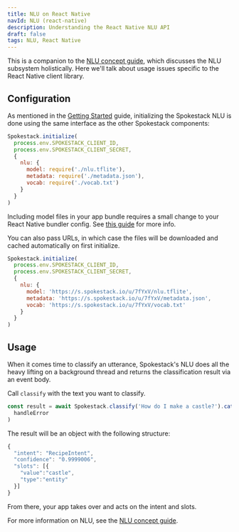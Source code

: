 ```yaml
---
title: NLU on React Native
navId: NLU (react-native)
description: Understanding the React Native NLU API
draft: false
tags: NLU, React Native
---
```


This is a companion to the [NLU concept guide](/docs/concepts/nlu), which discusses the NLU subsystem holistically. Here we'll talk about usage issues specific to the React Native client library.

## Configuration

As mentioned in the [Getting Started](getting-started) guide, initializing the Spokestack NLU is done using the same interface as the other Spokestack components:

```js
Spokestack.initialize(
  process.env.SPOKESTACK_CLIENT_ID,
  process.env.SPOKESTACK_CLIENT_SECRET,
  {
    nlu: {
      model: require('./nlu.tflite'),
      metadata: require('./metadata.json'),
      vocab: require('./vocab.txt')
    }
  }
)
```

Including model files in your app bundle requires a small change to your React Native bundler config. See [this guide](/docs/react-native/require-models) for more info.

You can also pass URLs, in which case the files will be downloaded and cached automatically on first initialize.

```js
Spokestack.initialize(
  process.env.SPOKESTACK_CLIENT_ID,
  process.env.SPOKESTACK_CLIENT_SECRET,
  {
    nlu: {
      model: 'https://s.spokestack.io/u/7fYxV/nlu.tflite',
      metadata: 'https://s.spokestack.io/u/7fYxV/metadata.json',
      vocab: 'https://s.spokestack.io/u/7fYxV/vocab.txt'
    }
  }
)
```

## Usage

When it comes time to classify an utterance, Spokestack's NLU does all the heavy lifting on a background thread and returns the classification result via an event body.

Call `classify` with the text you want to classify.

```js
const result = await Spokestack.classify('How do I make a castle?').catch(
  handleError
)
```

The result will be an object with the following structure:

```js
{
  "intent": "RecipeIntent",
  "confidence": "0.9999006",
  "slots": [{
    "value":"castle",
    "type":"entity"
  }]
}
```

From there, your app takes over and acts on the intent and slots.

For more information on NLU, see the [NLU concept guide](/docs/concepts/nlu).
